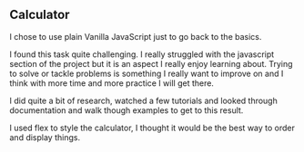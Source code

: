 ## Calculator

I chose to use plain Vanilla JavaScript just to go back to the basics.

I found this task quite challenging. I really struggled with the javascript section of the project but it is an aspect I really enjoy learning about. Trying to solve or tackle problems is something I really want to improve on and I think with more time and more practice I will get there.

I did quite a bit of research, watched a few tutorials and looked through documentation and walk though examples to get to this result.

I used flex to style the calculator, I thought it would be the best way to order and display things.
